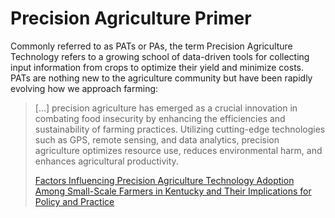 # Precision Agriculture Primer
Commonly referred to as PATs or PAs, the term Precision Agriculture Technology refers to a growing school of data-driven tools for collecting input information from crops to optimize their yield and minimize costs. PATs are nothing new to the agriculture community but have been rapidly evolving how we approach farming:


> [...] precision agriculture has emerged as a crucial innovation in combating food insecurity by enhancing the efficiencies and sustainability of farming practices. Utilizing cutting-edge technologies such as GPS, remote sensing, and data analytics, precision agriculture optimizes resource use, reduces environmental harm, and enhances agricultural productivity.
> 
> [ Factors Influencing Precision Agriculture Technology Adoption Among Small-Scale Farmers in Kentucky and Their Implications for Policy and Practice ](https://www.mdpi.com/2077-0472/15/2/177)

